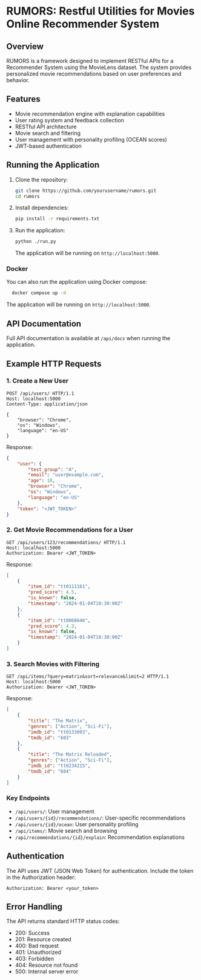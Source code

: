 # RUMORS: Restful Utilities for Movies Online Recommender System

## Overview
RUMORS is a framework designed to implement RESTful APIs for a Recommender System using the MovieLens dataset. The system provides personalized movie recommendations based on user preferences and behavior.

## Features
- Movie recommendation engine with explanation capabilities
- User rating system and feedback collection
- RESTful API architecture
- Movie search and filtering
- User management with personality profiling (OCEAN scores)
- JWT-based authentication


## Running the Application

1. Clone the repository:
    ```sh
    git clone https://github.com/yourusername/rumors.git
    cd rumors
    ```

2. Install dependencies:
    ```sh
    pip install -r requirements.txt
    ```

3. Run the application:
    ```sh
    python ./run.py
    ```
   The application will be running on `http://localhost:5000`.

### Docker
You can also run the application using Docker compose:
```sh
  docker compose up -d
```
The application will be running on `http://localhost:5000`.

## API Documentation
Full API documentation is available at `/api/docs` when running the application.

## Example HTTP Requests

### 1. Create a New User

```http
POST /api/users/ HTTP/1.1
Host: localhost:5000
Content-Type: application/json

{
    "browser": "Chrome",
    "os": "Windows",
    "language": "en-US"
}
```

Response:
```json
{
    "user": {
        "test_group": "A",
        "email": "user@example.com",
        "age": 18,
        "browser": "Chrome",
        "os": "Windows",
        "language": "en-US"
    },
    "token": "<JWT_TOKEN>"
}
```

### 2. Get Movie Recommendations for a User

```http
GET /api/users/123/recommendations/ HTTP/1.1
Host: localhost:5000
Authorization: Bearer <JWT_TOKEN>
```

Response:
```json
[
    {
        "item_id": "tt0111161",
        "pred_score": 4.5,
        "is_known": false,
        "timestamp": "2024-01-04T10:30:00Z"
    },
    {
        "item_id": "tt0068646",
        "pred_score": 4.3,
        "is_known": false,
        "timestamp": "2024-01-04T10:30:00Z"
    }
]
```

### 3. Search Movies with Filtering

```http
GET /api/items/?query=matrix&sort=relevance&limit=2 HTTP/1.1
Host: localhost:5000
Authorization: Bearer <JWT_TOKEN>
```

Response:
```json
[
    {
        "title": "The Matrix",
        "genres": ["Action", "Sci-Fi"],
        "imdb_id": "tt0133093",
        "tmdb_id": "603"
    },
    {
        "title": "The Matrix Reloaded",
        "genres": ["Action", "Sci-Fi"],
        "imdb_id": "tt0234215",
        "tmdb_id": "604"
    }
]
```

### Key Endpoints

- `/api/users/`: User management
- `/api/users/{id}/recommendations/`: User-specific recommendations
- `/api/users/{id}/ocean`: User personality profiling
- `/api/items/`: Movie search and browsing
- `/api/recommendations/{id}/explain`: Recommendation explanations

## Authentication
The API uses JWT (JSON Web Token) for authentication. Include the token in the Authorization header:
```
Authorization: Bearer <your_token>
```

## Error Handling
The API returns standard HTTP status codes:
- 200: Success
- 201: Resource created
- 400: Bad request
- 401: Unauthorized
- 403: Forbidden
- 404: Resource not found
- 500: Internal server error


